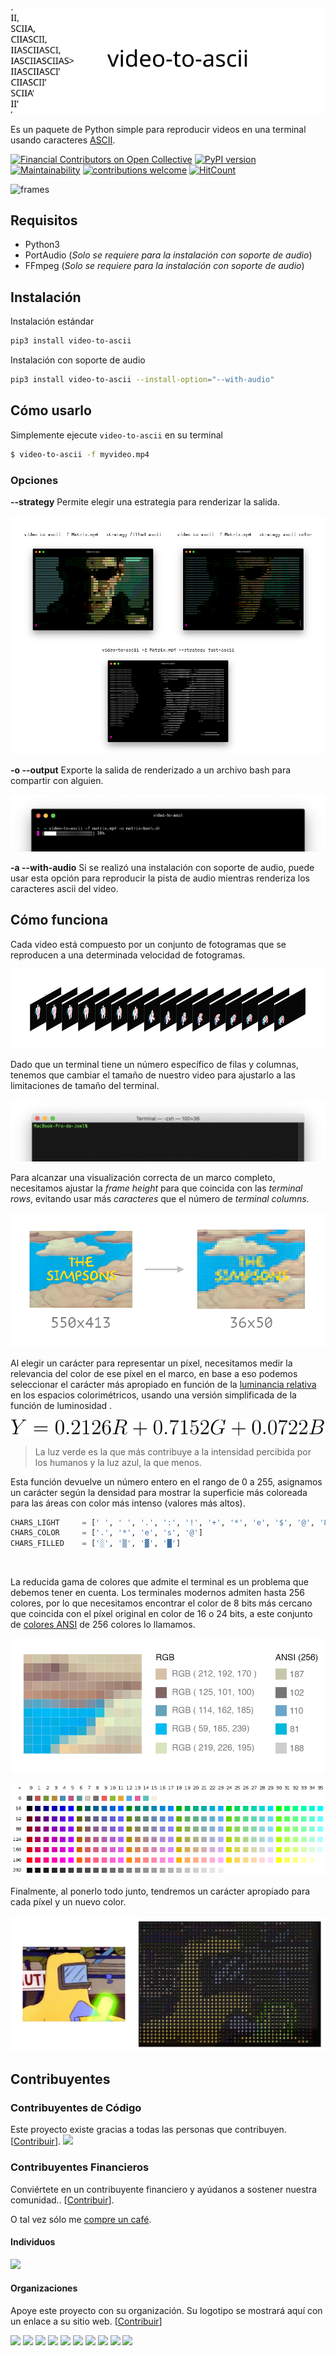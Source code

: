 <center>

  ![header](images/logo.svg)

</center>

<p align="center">

  Es un paquete de Python simple para reproducir videos en una terminal usando caracteres [ASCII](https://en.wikipedia.org/wiki/ASCII).

  [![Financial Contributors on Open Collective](https://opencollective.com/video-to-ascii/all/badge.svg?label=financial+contributors)](https://opencollective.com/video-to-ascii) [![PyPI version](https://badge.fury.io/py/video-to-ascii.svg)](https://badge.fury.io/py/video-to-ascii)
  [![Maintainability](https://api.codeclimate.com/v1/badges/a5fcdf2b0cab41654ca3/maintainability)](https://codeclimate.com/github/joelibaceta/video-to-terminal/maintainability)
  [![contributions welcome](https://img.shields.io/badge/contributions-welcome-brightgreen.svg?style=flat)](https://github.com/joelibaceta/video-to-ascii)
  [![HitCount](http://hits.dwyl.io/joelibaceta/https://github.com/joelibaceta/video-to-ascii.svg)](http://hits.dwyl.io/joelibaceta/https://github.com/joelibaceta/video-to-ascii)

</p>



![frames](images/Simpsons.apng)

## Requisitos
- Python3
- PortAudio (_Solo se requiere para la instalación con soporte de audio_)
- FFmpeg (_Solo se requiere para la instalación con soporte de audio_)

## Instalación
Instalación estándar
```bash
pip3 install video-to-ascii
```
Instalación con soporte de audio
```bash
pip3 install video-to-ascii --install-option="--with-audio"
```

## Cómo usarlo

Simplemente ejecute `video-to-ascii` en su terminal

```bash
$ video-to-ascii -f myvideo.mp4
```

### Opciones

**--strategy**
Permite elegir una estrategia para renderizar la salida.

![strategies](images/Strategies.png)

**-o --output**
Exporte la salida de renderizado a un archivo bash para compartir con alguien.

![strategies](images/export.png)

**-a --with-audio**
Si se realizó una instalación con soporte de audio, puede usar esta opción para reproducir la pista de audio mientras renderiza los caracteres ascii del video.
<br/>

## Cómo funciona

Cada video está compuesto por un conjunto de fotogramas que se reproducen a una determinada velocidad de fotogramas.

![frames](images/imgVideoFrames.png)

Dado que un terminal tiene un número específico de filas y columnas, tenemos que cambiar el tamaño de nuestro video para ajustarlo a las limitaciones de tamaño del terminal.

![frames](images/imgTerminal.png)

Para alcanzar una visualización correcta de un marco completo, necesitamos ajustar la _frame height_ para que coincida con las _terminal rows_, evitando usar más _caracteres_ que el número de _terminal columns_.

![frames](images/imgResizing.png)

Al elegir un carácter para representar un píxel, necesitamos medir la relevancia del color de ese píxel en el marco, en base a eso podemos seleccionar el carácter más apropiado en función de la [luminancia relativa](https://en.wikipedia.org/wiki/Relative_luminance) en los espacios colorimétricos, usando una versión simplificada de la función de luminosidad .

![LuminosityFunction](images/Luminosity.svg)

> La luz verde es la que más contribuye a la intensidad percibida por los humanos y la luz azul, la que menos.


Esta función devuelve un número entero en el rango de 0 a 255, asignamos un carácter según la densidad para mostrar la superficie más coloreada para las áreas con color más intenso (valores más altos).

```python
CHARS_LIGHT 	= [' ', ' ', '.', ':', '!', '+', '*', 'e', '$', '@', '8']
CHARS_COLOR 	= ['.', '*', 'e', 's', '@']
CHARS_FILLED    = ['░', '▒', '▓', '█']
```

<br/>

La reducida gama de colores que admite el terminal es un problema que debemos tener en cuenta. Los terminales modernos admiten hasta 256 colores, por lo que necesitamos encontrar el color de 8 bits más cercano que coincida con el píxel original en color de 16 o 24 bits, a este conjunto de [colores ANSI](https://stackoverflow.com/questions/4842424/list-of-ansi-color-escape-sequences) de 256 colores lo llamamos.

![frames](images/imgPixelSection.png)

![colors](images/8-bit_color_table.png)

Finalmente, al ponerlo todo junto, tendremos un carácter apropiado para cada píxel y un nuevo color.

![frames](images/imgPixelImage.png)


## Contribuyentes

### Contribuyentes de Código

Este proyecto existe gracias a todas las personas que contribuyen. [[Contribuir](CONTRIBUTING.md)].
<a href="https://github.com/joelibaceta/video-to-ascii/graphs/contributors"><img src="https://opencollective.com/funny-opensource-projects/contributors.svg?width=890&button=false" /></a>

### Contribuyentes Financieros

Conviértete en un contribuyente financiero y ayúdanos a sostener nuestra comunidad.. [[Contribuir](https://opencollective.com/funny-opensource-projects/contribute)].

O tal vez sólo me [compre un café](ko-fi.com/joelibaceta).

#### Individuos

<a href="https://opencollective.com/funny-opensource-projects"><img src="https://opencollective.com/funny-opensource-projects/individuals.svg?width=890"></a>

#### Organizaciones

Apoye este proyecto con su organización. Su logotipo se mostrará aquí con un enlace a su sitio web. [[Contribuir](https://opencollective.com/video-to-ascii/contribute)]

<a href="https://opencollective.com/funny-opensource-projects/organization/0/website"><img src="https://opencollective.com/funny-opensource-projects/organization/0/avatar.svg"></a>
<a href="https://opencollective.com/funny-opensource-projects/organization/1/website"><img src="https://opencollective.com/funny-opensource-projects/organization/1/avatar.svg"></a>
<a href="https://opencollective.com/funny-opensource-projects/organization/2/website"><img src="https://opencollective.com/funny-opensource-projects/organization/2/avatar.svg"></a>
<a href="https://opencollective.com/funny-opensource-projects/organization/3/website"><img src="https://opencollective.com/funny-opensource-projects/organization/3/avatar.svg"></a>
<a href="https://opencollective.com/funny-opensource-projects/organization/4/website"><img src="https://opencollective.com/funny-opensource-projects/organization/4/avatar.svg"></a>
<a href="https://opencollective.com/funny-opensource-projects/organization/5/website"><img src="https://opencollective.com/funny-opensource-projects/organization/5/avatar.svg"></a>
<a href="https://opencollective.com/funny-opensource-projects/organization/6/website"><img src="https://opencollective.com/funny-opensource-projects/organization/6/avatar.svg"></a>
<a href="https://opencollective.com/funny-opensource-projects/organization/7/website"><img src="https://opencollective.com/funny-opensource-projects/organization/7/avatar.svg"></a>
<a href="https://opencollective.com/funny-opensource-projects/organization/8/website"><img src="https://opencollective.com/funny-opensource-projects/organization/8/avatar.svg"></a>
<a href="https://opencollective.com/funny-opensource-projects/organization/9/website"><img src="https://opencollective.com/funny-opensource-projects/organization/9/avatar.svg"></a>
